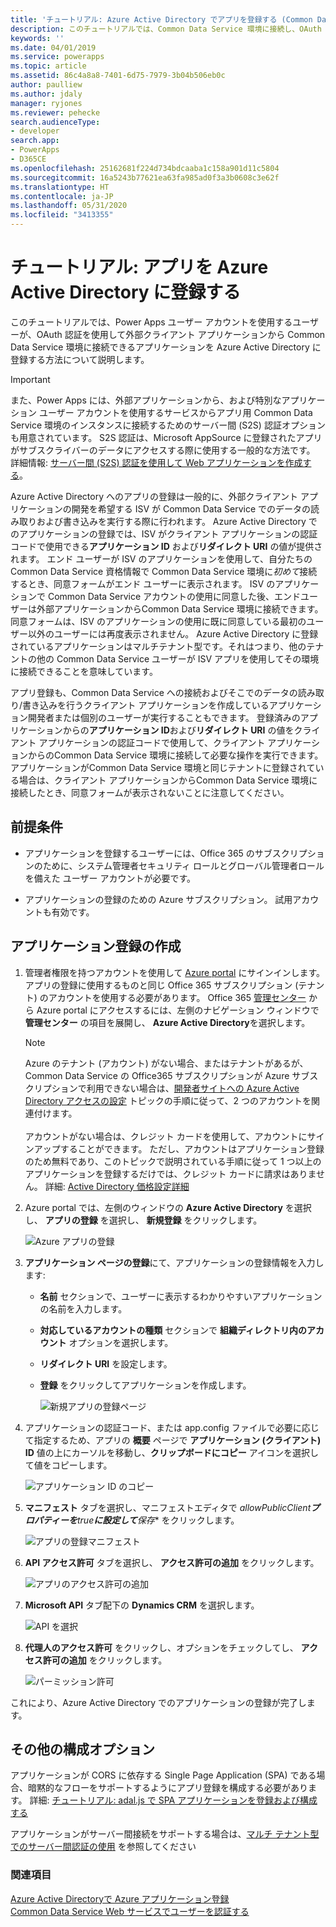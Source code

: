 ```yaml
---
title: 'チュートリアル: Azure Active Directory でアプリを登録する (Common Data Service) | Microsoft Docs'
description: このチュートリアルでは、Common Data Service 環境に接続し、OAuth を使用して認証を行い、Web サービスにアクセスできるようにするために、アプリを Azure Active Directory に登録する方法について説明します。
keywords: ''
ms.date: 04/01/2019
ms.service: powerapps
ms.topic: article
ms.assetid: 86c4a8a8-7401-6d75-7979-3b04b506eb0c
author: paulliew
ms.author: jdaly
manager: ryjones
ms.reviewer: pehecke
search.audienceType:
- developer
search.app:
- PowerApps
- D365CE
ms.openlocfilehash: 25162681f224d734bdcaaba1c158a901d11c5804
ms.sourcegitcommit: 16a5243b77621ea63fa985ad0f3a3b0608c3e62f
ms.translationtype: HT
ms.contentlocale: ja-JP
ms.lasthandoff: 05/31/2020
ms.locfileid: "3413355"
---
```

# <a name="tutorial-register-an-app-with-azure-active-directory"></a>チュートリアル: アプリを Azure Active Directory に登録する

このチュートリアルでは、Power Apps ユーザー アカウントを使用するユーザーが、OAuth 認証を使用して外部クライアント アプリケーションから Common Data Service 環境に接続できるアプリケーションを Azure Active Directory に登録する方法について説明します。

> [!IMPORTANT]
> また、Power Apps には、外部アプリケーションから、および特別なアプリケーション ユーザー アカウントを使用するサービスからアプリ用 Common Data Service 環境のインスタンスに接続するためのサーバー間 (S2S) 認証オプションも用意されています。 S2S 認証は、Microsoft AppSource に登録されたアプリがサブスクライバーのデータにアクセスする際に使用する一般的な方法です。 詳細情報: [サーバー間 (S2S) 認証を使用して Web アプリケーションを作成する](build-web-applications-server-server-s2s-authentication.md)。

Azure Active Directory へのアプリの登録は一般的に、外部クライアント アプリケーションの開発を希望する ISV が Common Data Service でのデータの読み取りおよび書き込みを実行する際に行われます。 Azure Active Directory でのアプリケーションの登録では、ISV がクライアント アプリケーションの認証コードで使用できる**アプリケーション ID** および**リダイレクト URI** の値が提供されます。 エンド ユーザーが ISV のアプリケーションを使用して、自分たちの Common Data Service 資格情報で Common Data Service 環境に*初めて*接続するとき、同意フォームがエンド ユーザーに表示されます。 ISV のアプリケーションで Common Data Service アカウントの使用に同意した後、エンドユーザーは外部アプリケーションからCommon Data Service 環境に接続できます。 同意フォームは、ISV のアプリケーションの使用に既に同意している最初のユーザー以外のユーザーには再度表示されません。 Azure Active Directory に登録されているアプリケーションはマルチテナント型です。それはつまり、他のテナントの他の Common Data Service ユーザーが ISV アプリを使用してその環境に接続できることを意味しています。 

アプリ登録も、Common Data Service への接続およびそこでのデータの読み取り/書き込みを行うクライアント アプリケーションを作成しているアプリケーション開発者または個別のユーザーが実行することもできます。 登録済みのアプリケーションからの**アプリケーション ID**および**リダイレクト URI** の値をクライアント アプリケーションの認証コードで使用して、クライアント アプリケーションからのCommon Data Service 環境に接続して必要な操作を実行できます。 アプリケーションがCommon Data Service 環境と同じテナントに登録されている場合は、クライアント アプリケーションからCommon Data Service 環境に接続したとき、同意フォームが表示されないことに注意してください。

## <a name="prerequisites"></a>前提条件  

-   アプリケーションを登録するユーザーには、Office 365 のサブスクリプションのために、システム管理者セキュリティ ロールとグローバル管理者ロールを備えた ユーザー アカウントが必要です。  
  
-   アプリケーションの登録のための Azure サブスクリプション。 試用アカウントも有効です。  
  
## <a name="create-an-application-registration"></a>アプリケーション登録の作成 
  
1. 管理者権限を持つアカウントを使用して [Azure portal](https://go.microsoft.com/fwlink/?linkid=2083908) にサインインします。 アプリの登録に使用するものと同じ Office 365 サブスクリプション (テナント) のアカウントを使用する必要があります。 Office 365 [管理センター](https://admin.microsoft.com/adminportal) から Azure portal にアクセスするには、左側のナビゲーション ウィンドウで **管理センター** の項目を展開し、 **Azure Active Directory**を選択します。  
  
   > [!NOTE]
   > Azure のテナント (アカウント) がない場合、またはテナントがあるが、Common Data Service の Office365 サブスクリプションが Azure サブスクリプションで利用できない場合は、[開発者サイトへの Azure Active Directory アクセスの設定](https://msdn.microsoft.com/office/office365/HowTo/setup-development-environment) トピックの手順に従って、2 つのアカウントを関連付けます。<br><br> アカウントがない場合は、クレジット カードを使用して、アカウントにサインアップすることができます。 ただし、アカウントはアプリケーション登録のため無料であり、このトピックで説明されている手順に従って 1 つ以上のアプリケーションを登録するだけでは、クレジット カードに請求はありません。 詳細: [Active Directory 価格設定詳細](https://azure.microsoft.com/pricing/details/active-directory/)  
  
2. Azure portal では、左側のウィンドウの **Azure Active Directory** を選択し、 **アプリの登録** を選択し、 **新規登録** をクリックします。
    
    ![Azure アプリの登録](media/azure-app-registrations-page.png "Azure アプリの登録")  

3. **アプリケーション ページの登録**にて、アプリケーションの登録情報を入力します:
   - **名前** セクションで、ユーザーに表示するわかりやすいアプリケーションの名前を入力します。
   - **対応しているアカウントの種類** セクションで **組織ディレクトリ内のアカウント** オプションを選択します。
   - **リダイレクト URI** を設定します。
   - **登録** をクリックしてアプリケーションを作成します。

      ![新規アプリの登録ページ](media/new-app-registration-page.png "新規アプリの登録ページ")

5. アプリケーションの認証コード、または app.config ファイルで必要に応じて指定するため、アプリの **概要** ページで **アプリケーション (クライアント) ID** 値の上にカーソルを移動し、**クリップボードにコピー** アイコンを選択して値をコピーします。

    ![アプリケーション ID のコピー](media/app-registration-overview-page.png "アプリケーション ID のコピー")
  
5. **マニフェスト** タブを選択し、マニフェストエディタで *allowPublicClient**プロパティーを**true**に設定して**保存** をクリックします。
   
    ![アプリの登録マニフェスト](media/app-registration-manifest-page.png "アプリの登録マニフェスト")

6. **API アクセス許可** タブを選択し、 **アクセス許可の追加** をクリックします。 

    ![アプリのアクセス許可の追加](media/azure-api-permissions-page.png "アプリのアクセス許可の追加")

7. **Microsoft API** タブ配下の **Dynamics CRM** を選択します。
    
    ![API を選択](media/app-registration-select-api-page.png "API を選択")    

8. **代理人のアクセス許可** をクリックし、オプションをチェックしてし、 **アクセス許可の追加** をクリックします。 
    
    ![パーミッション許可](media/app-registration-delegate-permissions-page.png "パーミッション許可")

これにより、Azure Active Directory でのアプリケーションの登録が完了します。

## <a name="additional-configuration-options"></a>その他の構成オプション

アプリケーションが CORS に依存する Single Page Application (SPA) である場合、暗黙的なフローをサポートするようにアプリ登録を構成する必要があります。 詳細: [チュートリアル: adal.js で SPA アプリケーションを登録および構成する](walkthrough-registering-configuring-simplespa-application-adal-js.md)

アプリケーションがサーバー間接続をサポートする場合は、[マルチ テナント型でのサーバー間認証の使用](use-multi-tenant-server-server-authentication.md) を参照してください
  
### <a name="see-also"></a>関連項目  
 [Azure Active Directoryで Azure アプリケーション登録](https://docs.microsoft.com/azure/active-directory/develop/active-directory-integrating-applications)    
 [Common Data Service Web サービスでユーザーを認証する](authentication.md)
